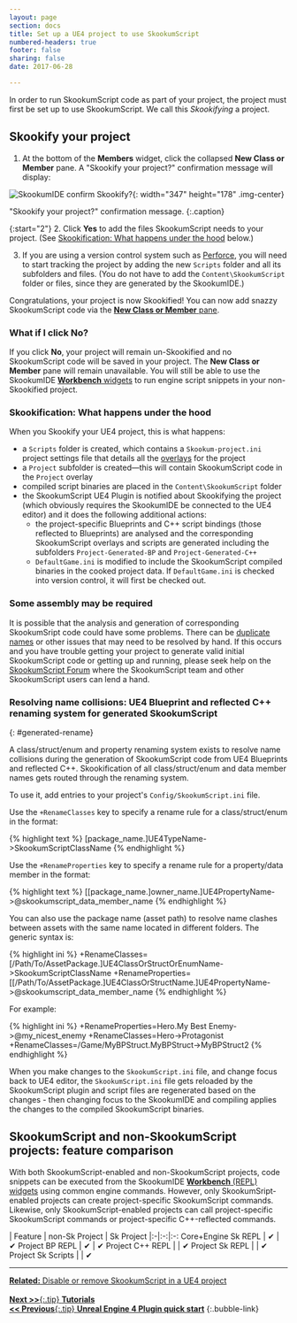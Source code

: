 ```yaml
---
layout: page
section: docs
title: Set up a UE4 project to use SkookumScript
numbered-headers: true
footer: false
sharing: false
date: 2017-06-28

---
```


In order to run SkookumScript code as part of your project, the project must first be set up to use SkookumScript. We call this _Skookifying_ a project.

## Skookify your project

1. At the bottom of the **Members** widget, click the collapsed **New Class or Member** pane. A "Skookify your project?" confirmation message will display: 

  ![SkookumIDE confirm Skookify?](/images/Docs/SkIDE-Skookify-confirm.png){: width="347" height="178" .img-center}

"Skookify your project?" confirmation message.
{:.caption}

{:start="2"}
2. Click **Yes** to add the files SkookumScript needs to your project. (See [Skookification: What happens under the hood](#skookification-what-happens-under-the-hood) below.)

3. If you are using a version control system such as [Perforce](https://www.perforce.com/), you will need to start tracking the project by adding the new `Scripts` folder and all its subfolders and files. (You do not have to add the `Content\SkookumScript` folder or files, since they are generated by the SkookumIDE.) 

Congratulations, your project is now Skookified! You can now add snazzy SkookumScript code via the [**New Class or Member** pane](/docs/v3.0/ide/new/).

<div markdown="1" class="focus">

### What if I click No?

If you click **No**, your project will remain un-Skookified and no SkookumScript code will be saved in your project. The **New Class or Member** pane will remain unavailable. You will still be able to use the SkookumIDE [**Workbench** widgets](/docs/v3.0/ide/workbench/) to run engine script snippets in your non-Skookified project. 
</div>


### Skookification: What happens under the hood

When you Skookify your UE4 project, this is what happens:

- a `Scripts` folder is created, which contains a `Skookum-project.ini` project settings file that details all the [overlays](/docs/v3.0/lang/layout/overlays/) for the project
- a `Project` subfolder is created—this will contain SkookumScript code in the `Project` overlay
- compiled script binaries are placed in the `Content\SkookumScript` folder
- the SkookumScript UE4 Plugin is notified about Skookifying the project (which obviously requires the SkookumIDE be connected to the UE4 editor) and it does the following additional actions:
  - the project-specific Blueprints and C++ script bindings (those reflected to Blueprints) are analysed and the corresponding SkookumScript overlays and scripts are generated including the subfolders `Project-Generated-BP` and `Project-Generated-C++`
  - `DefaultGame.ini` is modified to include the SkookumScript compiled binaries in the cooked project data. If `DefaultGame.ini` is checked into version control, it will first be checked out.
 
<div markdown="1" class="focus">

### Some assembly may be required

It is possible that the analysis and generation of corresponding SkookumSript code could have some problems. There can be [duplicate names](#generated-rename) or other issues that may need to be resolved by hand. If this occurs and you have trouble getting your project to generate valid initial SkookumScript code or getting up and running, please seek help on the [SkookumScript Forum][forum] where the SkookumScript team and other SkookumScript users can lend a hand.
</div>


### Resolving name collisions: UE4 Blueprint and reflected C++ renaming system for generated SkookumScript
{: #generated-rename}

A class/struct/enum and property renaming system exists to resolve name collisions during the generation of SkookumScript code from UE4 Blueprints and reflected C++. Skookification of all class/struct/enum and data member names gets routed through the renaming system.

To use it, add entries to your project's `Config/SkookumScript.ini` file.

Use the `+RenameClasses` key to specify a rename rule for a class/struct/enum in the format:

{% highlight text %}
[package_name.]UE4TypeName->SkookumScriptClassName
{% endhighlight %}

Use the `+RenameProperties` key to specify a rename rule for a property/data member in the format:

{% highlight text %}
[[package_name.]owner_name.]UE4PropertyName->@skookumscript_data_member_name
{% endhighlight %}

You can also use the package name (asset path) to resolve name clashes between assets with the same name located in different folders. The generic syntax is:

{% highlight ini %}
+RenameClasses=[/Path/To/AssetPackage.]UE4ClassOrStructOrEnumName->SkookumScriptClassName
+RenameProperties=[[/Path/To/AssetPackage.]UE4ClassOrStructName.]UE4PropertyName->@skookumscript_data_member_name
{% endhighlight %}

For example:  
  
{% highlight ini %}
+RenameProperties=Hero.My Best Enemy->@my_nicest_enemy
+RenameClasses=Hero->Protagonist
+RenameClasses=/Game/MyBPStruct.MyBPStruct->MyBPStruct2
{% endhighlight %}
  
When you make changes to the `SkookumScript.ini` file, and change focus back to UE4 editor, the `SkookumScript.ini` file gets reloaded by the SkookumScript plugin and script files are regenerated based on the changes - then changing focus to the SkookumIDE and compiling applies the changes to the compiled SkookumScript binaries.


## SkookumScript and non-SkookumScript projects: feature comparison 

With both SkookumScript-enabled and non-SkookumScript projects, code snippets can be executed from the SkookumIDE [**Workbench** (REPL) widgets](/docs/v3.0/ide/workbench/) using common engine commands. However, only SkookumSript-enabled projects can create project-specific SkookumScript commands. Likewise, only SkookumScript-enabled projects can call project-specific SkookumScript commands or project-specific C++-reflected commands.

<div class="table-wrap clear-all" markdown="block">
| Feature | non-Sk Project | Sk Project
|:-|:-:|:-:
Core+Engine Sk REPL | &#10004; | &#10004;
Project BP REPL | &#10004; | &#10004;
Project C++ REPL | | &#10004;
Project Sk REPL | | &#10004;
Project Sk Scripts | | &#10004;

</div>


---
[**Related:** Disable or remove SkookumScript in a UE4 project](/docs/ue4/disable-remove-sk/)<br/>
<br/>
[**Next >>**{:.tip} **Tutorials**](/docs/tutorials/)<br/>
[**<< Previous**{:.tip} **Unreal Engine 4 Plugin quick start**](/docs/ue4/quickstart/)
{:.bubble-link}


[forum]: /community/ "Discuss SkookumScript with the community"